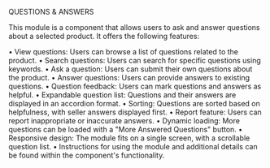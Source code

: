 QUESTIONS & ANSWERS

This module is a component that allows users to ask and answer questions about a selected product. It offers the following features:

• View questions: Users can browse a list of questions related to the product.
• Search questions: Users can search for specific questions using keywords.
• Ask a question: Users can submit their own questions about the product.
• Answer questions: Users can provide answers to existing questions.
• Question feedback: Users can mark questions and answers as helpful.
• Expandable question list: Questions and their answers are displayed in an accordion format.
• Sorting: Questions are sorted based on helpfulness, with seller answers displayed first.
• Report feature: Users can report inappropriate or inaccurate answers.
• Dynamic loading: More questions can be loaded with a "More Answered Questions" button.
• Responsive design: The module fits on a single screen, with a scrollable question list.
• Instructions for using the module and additional details can be found within the component's functionality.
